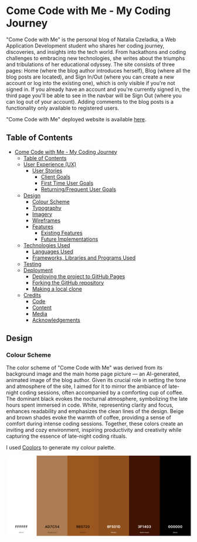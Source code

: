 # Come Code with Me - My Coding Journey

"Come Code with Me" is the personal blog of Natalia Czeladka, a Web Application Development student who shares her coding journey, discoveries, and insights into the tech world. From hackathons and coding challenges to embracing new technologies, she writes about the triumphs and tribulations of her educational odyssey. The site consists of three pages: Home (where the blog author introduces herself), Blog (where all the blog posts are located), and Sign In/Out (where you can create a new account or log into the existing one), which is only visible if you're not signed in. If you already have an account and you're currently signed in, the third page you'll be able to see in the navbar will be Sign Out (where you can log out of your account). Adding comments to the blog posts is a functionality only available to registered users.

"Come Code with Me" deployed website is available [here](https://come-code-with-me-43691c30d81d.herokuapp.com/).

## Table of Contents

- [Come Code with Me - My Coding Journey](#come-code-with-me---my-coding-journey)
  - [Table of Contents](#table-of-contents)
  - [User Experience (UX)](#user-experience-ux)
    - [User Stories](#user-stories)
      - [Client Goals](#client-goals)
      - [First Time User Goals](#first-time-user-goals)
      - [Returning/Frequent User Goals](#returningfrequent-user-goals)
  - [Design](#design)
    - [Colour Scheme](#colour-scheme)
    - [Typography](#typography)
    - [Imagery](#imagery)
    - [Wireframes](#wireframes)
    - [Features](#features)
      - [Existing Features](#exisiting-features)
      - [Future Implementations](#future-implementations)
  - [Technologies Used](#technologies-used)
    - [Languages Used](#languages-used)
    - [Frameworks, Libraries and Programs Used](#frameworks-libraries-and-programs-used)
  - [Testing](#testing)
  - [Deployment](#deployment)
    - [Deploying the project to GitHub Pages](#deploying-the-project-to-github-pages)
    - [Forking the GitHub repository](#forking-the-github-repository)
    - [Making a local clone](#making-a-local-clone)
  - [Credits](#credits)
    - [Code](#code)
    - [Content](#content)
    - [Media](#media)
    - [Acknowledgements](#acknowledgements)

## Design

### Colour Scheme

The color scheme of "Come Code with Me" was derived from its background image and the main home page picture — an AI-generated, animated image of the blog author. Given its crucial role in setting the tone and atmosphere of the site, I aimed for it to mirror the ambiance of late-night coding sessions, often accompanied by a comforting cup of coffee. The dominant black evokes the nocturnal atmosphere, symbolizing the late hours spent immersed in code. White, representing clarity and focus, enhances readability and emphasizes the clean lines of the design. Beige and brown shades evoke the warmth of coffee, providing a sense of comfort during intense coding sessions. Together, these colors create an inviting and cozy environment, inspiring productivity and creativity while capturing the essence of late-night coding rituals.

I used [Coolors](https://coolors.co/ffffff-ad7c54-9b5720-8f501d-3f1403-000000) to generate my colour palette.

![Colour Palette](static/images/colour_palette.png)